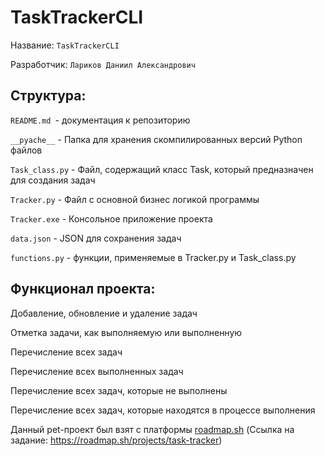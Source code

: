 # TaskTrackerCLI

Название: ```TaskTrackerCLI```

Разработчик: ```Лариков Даниил Александрович```

## Структура:

```README.md ```- документация к репозиторию

```__pyache__``` - Папка для хранения скомпилированных версий Python файлов

```Task_class.py``` - Файл, содержащий класс Task, который предназначен для создания задач

```Tracker.py``` - Файл с основной бизнес логикой программы

```Tracker.exe``` - Консольное приложение проекта

```data.json``` - JSON для сохранения задач

```functions.py``` - функции, применяемые в Tracker.py  и Task_class.py

## Функционал проекта:
Добавление, обновление и удаление задач

Отметка задачи, как выполняемую или выполненную

Перечисление всех задач

Перечисление всех выполненных задач

Перечисление всех задач, которые не выполнены

Перечисление всех задач, которые находятся в процессе выполнения


Данный pet-проект был взят с платформы [roadmap.sh](.[https://roadmap.sh/projects/task-tracker]) (Ссылка на задание: https://roadmap.sh/projects/task-tracker)
